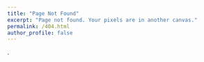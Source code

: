 ```yaml
---
title: "Page Not Found"
excerpt: "Page not found. Your pixels are in another canvas."
permalink: /404.html
author_profile: false
---
```


                   .

<script>
  var GOOG_FIXURL_LANG = 'en';
  var GOOG_FIXURL_SITE = 'https://devinlife.com'
</script>
<script src="https://linkhelp.clients.google.com/tbproxy/lh/wm/fixurl.js">
